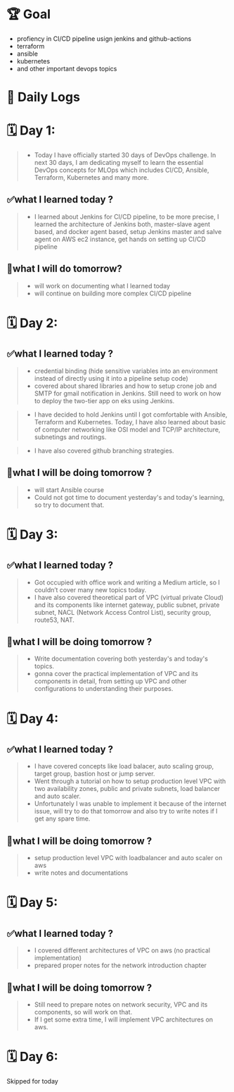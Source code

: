 # 🏆 Goal
- profiency in CI/CD pipeline usign jenkins and github-actions
- terraform
- ansible 
- kubernetes
- and other important devops topics

# ️📝 Daily Logs
# 🗓️ Day 1: 
>- Today I have officially started 30 days of DevOps challenge. In next 30 days, I am dedicating myself to learn the essential DevOps concepts for MLOps which includes CI/CD, Ansible, Terraform, Kubernetes and many more.

## ✅what I learned today ?
>- I learned about Jenkins for CI/CD pipeline, to be more precise, I learned the architecture of Jenkins both, master-slave agent based, and docker agent based, setup Jenkins master and salve agent on AWS ec2 instance, get hands on setting up CI/CD pipeline

## 🎯what I will do tomorrow?
>- will work on documenting what I learned today
>- will continue on building more complex CI/CD pipeline



# 🗓️ Day 2:
## ✅what I learned today ?

>- credential binding (hide sensitive variables into an environment instead of directly using it into a pipeline setup code)
>- covered about shared libraries and how to setup crone job and SMTP for gmail notification in Jenkins. Still need to work on how to deploy the two-tier app on eks using Jenkins.

>- I have decided to hold Jenkins until I got comfortable with Ansible, Terraform and Kubernetes. Today, I have also learned about basic of computer networking like OSI model and TCP/IP architecture, subnetings and routings.

>- I have also covered github branching strategies.

## 🎯what I will be doing tomorrow ?
>- will start Ansible course
>- Could not got time to document yesterday's and today's learning, so try to document that. 

# 🗓️ Day 3:
## ✅what I learned today ?
>- Got occupied with office work and writing a Medium article, so I couldn’t cover many new topics today.
>- I have also covered theoretical part of VPC (virtual private Cloud) and its components like internet gateway, public subnet, private subnet, NACL (Network Access Control List), security group, route53, NAT.

## 🎯what I will be doing tomorrow ?
>- Write documentation covering both yesterday's and today's topics.
>- gonna cover the practical implementation of VPC and its components in detail, from setting up VPC and other configurations to understanding their purposes.

# 🗓️ Day 4:
## ✅what I learned today ?
>- I have covered concepts like load balacer, auto scaling group, target group, bastion host or jump server.
>- Went through a tutorial on how to setup production level VPC with two availability zones, public and private subnets, load balancer and auto scaler.
>- Unfortunately I was unable to implement it because of the internet issue, will try to do that tomorrow and also try to write notes if I get any spare time.

## 🎯what I will be doing tomorrow ?
>- setup production level VPC with loadbalancer and auto scaler on aws
>- write notes and documentations


# 🗓️ Day 5:
## ✅what I learned today ?
>- I covered different architectures of VPC on aws (no practical implementation)
>- prepared proper notes for the network introduction chapter

## 🎯what I will be doing tomorrow ?
>- Still need to prepare notes on network security, VPC and its components, so will work on that.
>- If I get some extra time, I will implement VPC architectures on aws.

# 🗓️ Day 6:
Skipped for today